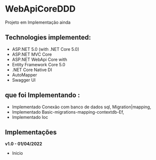 # WebApiCoreDDD

Projeto em Implementação ainda

## Technologies implemented:

- ASP.NET 5.0 (with .NET Core 5.0)
- ASP.NET MVC Core 
- ASP.NET WebApi Core with
- Entity Framework Core 5.0
- .NET Core Native DI
- AutoMapper
- Swagger UI

## que foi Implementando :
- Implementado Conexão com banco de dados sql, Migration|mapping,
- Implementado Basic-migrations-mapping-contextdb-Ef,
- Implementado Ioc


## Implementações

**v1.0 - 01/04/2022**
- Inicio

